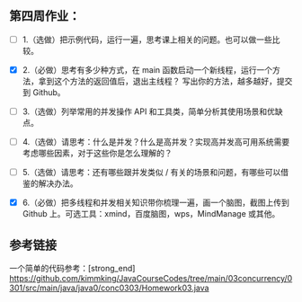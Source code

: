 ## 第四周作业：


- [ ] 1.（选做）把示例代码，运行一遍，思考课上相关的问题。也可以做一些比较。

- [x] 2.（必做）思考有多少种方式，在 main 函数启动一个新线程，运行一个方法，拿到这个方法的返回值后，退出主线程？
写出你的方法，越多越好，提交到 Github。

- [ ] 3.（选做）列举常用的并发操作 API 和工具类，简单分析其使用场景和优缺点。

- [ ] 4.（选做）请思考：什么是并发？什么是高并发？实现高并发高可用系统需要考虑哪些因素，对于这些你是怎么理解的？

- [ ] 5.（选做）请思考：还有哪些跟并发类似 / 有关的场景和问题，有哪些可以借鉴的解决办法。

- [x] 6.（必做）把多线程和并发相关知识带你梳理一遍，画一个脑图，截图上传到 Github 上。可选工具：xmind，百度脑图，wps，MindManage 或其他。

## 参考链接

一个简单的代码参考：[strong_end] https://github.com/kimmking/JavaCourseCodes/tree/main/03concurrency/0301/src/main/java/java0/conc0303/Homework03.java
